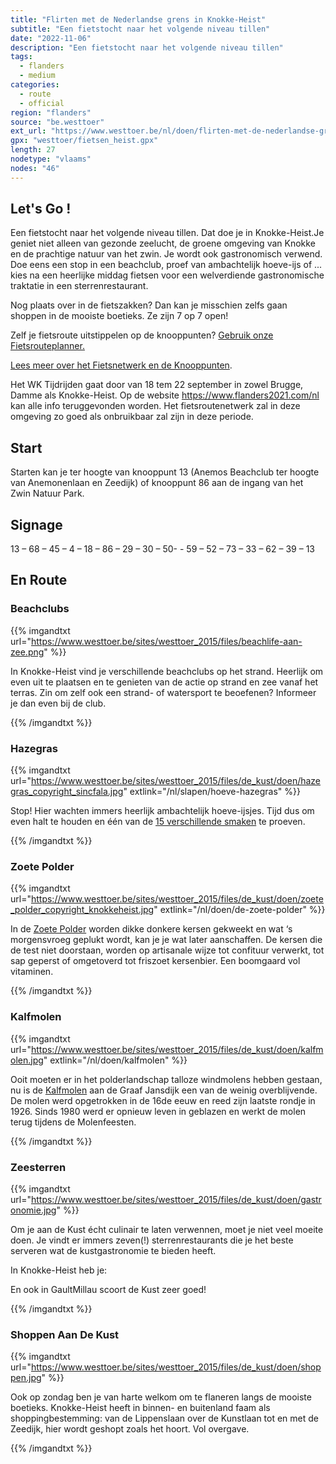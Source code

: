```yaml
---
title: "Flirten met de Nederlandse grens in Knokke-Heist"
subtitle: "Een fietstocht naar het volgende niveau tillen"
date: "2022-11-06"
description: "Een fietstocht naar het volgende niveau tillen" 
tags:
  - flanders
  - medium
categories: 
  - route
  - official
region: "flanders"
source: "be.westtoer"
ext_url: "https://www.westtoer.be/nl/doen/flirten-met-de-nederlandse-grens-knokke-heist"
gpx: "westtoer/fietsen_heist.gpx"
length: 27
nodetype: "vlaams"
nodes: "46"
---
```


## Let's Go !

Een fietstocht naar het volgende niveau tillen. Dat doe je in Knokke-Heist.Je geniet niet alleen van gezonde zeelucht, de groene omgeving van Knokke en de prachtige natuur van het zwin. Je wordt ook gastronomisch verwend. Doe eens een stop in een beachclub, proef van ambachtelijk hoeve-ijs of ... kies na een heerlijke middag fietsen voor een welverdiende gastronomische traktatie in een sterrenrestaurant.

Nog plaats over in de fietszakken? Dan kan je misschien zelfs gaan shoppen in de mooiste boetieks. Ze zijn 7 op 7 open!

Zelf je fietsroute uitstippelen op de knooppunten? [Gebruik onze Fietsrouteplanner.](https://www.westtoer.be/nl/fietsrouteplanner)

[Lees meer over het Fietsnetwerk en de Knooppunten](https://www.westtoer.be/nl/inspiratie/fietsnetwerk).

Het WK Tijdrijden gaat door van 18 tem 22 september in zowel Brugge, Damme als Knokke-Heist. Op de website https://www.flanders2021.com/nl kan alle info teruggevonden worden. Het fietsroutenetwerk zal in deze omgeving zo goed als onbruikbaar zal zijn in deze periode.

## Start 

Starten kan je ter hoogte van knooppunt 13 (Anemos Beachclub ter hoogte van Anemonenlaan en Zeedijk) of knooppunt 86 aan de ingang van het Zwin Natuur Park.

## Signage

13 – 68 – 45 – 4 – 18 – 86 – 29 – 30 – 50- - 59 – 52 – 73 – 33 – 62 – 39 – 13

## En Route

### Beachclubs

{{% imgandtxt url="https://www.westtoer.be/sites/westtoer_2015/files/beachlife-aan-zee.png" %}}

In Knokke-Heist vind je verschillende beachclubs op het strand. Heerlijk om even uit te plaatsen en te genieten van de actie op strand en zee vanaf het terras. Zin om zelf ook een strand- of watersport te beoefenen? Informeer je dan even bij de club.

{{% /imgandtxt %}}

### Hazegras

{{% imgandtxt url="https://www.westtoer.be/sites/westtoer_2015/files/de_kust/doen/hazegras_copyright_sincfala.jpg" extlink="/nl/slapen/hoeve-hazegras" %}}

Stop! Hier wachten immers heerlijk ambachtelijk hoeve-ijsjes. Tijd dus om even halt te houden en één van de [15 verschillende smaken](https://www.westtoer.be/nl/slapen/hoeve-hazegras) te proeven.

{{% /imgandtxt %}}

### Zoete Polder

{{% imgandtxt url="https://www.westtoer.be/sites/westtoer_2015/files/de_kust/doen/zoete_polder_copyright_knokkeheist.jpg" extlink="/nl/doen/de-zoete-polder" %}}

In de [Zoete Polder](https://www.westtoer.be/nl/doen/de-zoete-polder) worden dikke donkere kersen gekweekt en wat ‘s morgensvroeg geplukt wordt, kan je je wat later aanschaffen. De kersen die de test niet doorstaan, worden op artisanale wijze tot confituur verwerkt, tot sap geperst of omgetoverd tot friszoet kersenbier. Een boomgaard vol vitaminen.

{{% /imgandtxt %}}

### Kalfmolen

{{% imgandtxt url="https://www.westtoer.be/sites/westtoer_2015/files/de_kust/doen/kalfmolen.jpg" extlink="/nl/doen/kalfmolen" %}}

Ooit moeten er in het polderlandschap talloze windmolens hebben gestaan, nu is de [Kalfmolen](https://www.westtoer.be/nl/doen/kalfmolen) aan de Graaf Jansdijk een van de weinig overblijvende. De molen werd opgetrokken in de 16de eeuw en reed zijn laatste rondje in 1926. Sinds 1980 werd er opnieuw leven in geblazen en werkt de molen terug tijdens de Molenfeesten.

{{% /imgandtxt %}}

### Zeesterren

{{% imgandtxt url="https://www.westtoer.be/sites/westtoer_2015/files/de_kust/doen/gastronomie.jpg" %}}

Om je aan de Kust écht culinair te laten verwennen, moet je niet veel moeite doen. Je vindt er immers zeven(!) sterrenrestaurants die je het beste serveren wat de kustgastronomie te bieden heeft.

In Knokke-Heist heb je:

En ook in GaultMillau scoort de Kust zeer goed!

{{% /imgandtxt %}}

### Shoppen Aan De Kust

{{% imgandtxt url="https://www.westtoer.be/sites/westtoer_2015/files/de_kust/doen/shoppen.jpg" %}}

Ook op zondag ben je van harte welkom om te flaneren langs de mooiste boetieks. Knokke-Heist heeft in binnen- en buitenland faam als shoppingbestemming: van de Lippenslaan over de Kunstlaan tot en met de Zeedijk, hier wordt geshopt zoals het hoort. Vol overgave.

{{% /imgandtxt %}}